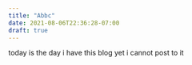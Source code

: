 ```yaml
---
title: "Abbc"
date: 2021-08-06T22:36:28-07:00
draft: true
---
```

today is the day i have this blog yet i cannot post to it
